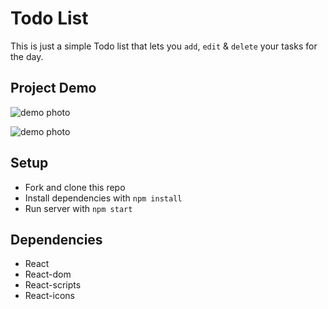 # Todo List

This is just a simple Todo list that lets you `add`, `edit` & `delete` your tasks for the day.

## Project Demo

![demo photo](https://user-images.githubusercontent.com/93356900/199813069-1dd4c9aa-0362-411e-8efb-5ce95c56c161.png)

![demo photo](https://user-images.githubusercontent.com/93356900/199813081-5701b0b7-b40a-4ace-83a5-87b15309c268.png)

## Setup
- Fork and clone this repo
- Install dependencies with `npm install`
- Run server with `npm start`


## Dependencies 
- React
- React-dom
- React-scripts
- React-icons
